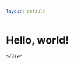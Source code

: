 ```yaml
---
layout: default
---
```


 

    

<div class="jumbotron">
    <div class="col-xs-8 col-sm-8 col-md-8 col-lg-8">
                <h1>
                    Hello, world!
                </h1>

    </div>
</div>


